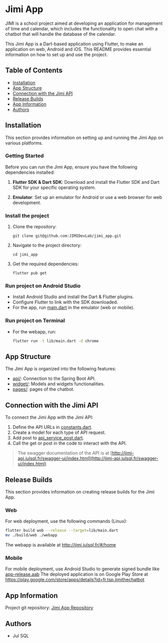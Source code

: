 # Jimi App

JIMI is a school project aimed at developing an application for management of time and calendar, which includes the functionality to open chat with a chatbot that will handle the database of the calendar.

This Jimi App is a Dart-based application using Flutter, to make an application on web, Android and iOS. This README provides essential information on how to set up and use the project.

## Table of Contents

- [Installation](#installation)
- [App Structure](#app-structure)
- [Connection with the Jimi API](#connection-with-the-jimi-api)
- [Release Builds](#release-builds)
- [App Information](#app-information)
- [Authors](#authors)

## Installation

This section provides information on setting up and running the Jimi App on various platforms.

### Getting Started

Before you can run the Jimi App, ensure you have the following dependencies installed:

1. **Flutter SDK & Dart SDK**: Download and install the Flutter SDK and Dart SDK for your specific operating system.

2. **Emulator**: Set up an emulator for Android or use a web browser for web development.

### Install the project

1. Clone the repository:
   ```shell
   git clone git@github.com:JIMIDevLab/jimi_app.git
   ```

2. Navigate to the project directory:

    ```shell
    cd jimi_app
    ```
3. Get the required dependencies:

    ```shell
    flutter pub get
    ```

### Run project on Android Studio

- Install Android Studio and install the Dart & Flutter plugins.
- Configure Flutter to link with the SDK downloaded.
- For the app, run  [main.dart](lib/main.dart) in the emulator (web or mobile).

### Run project on Terminal

- For the webapp, run:
   ```bash
  flutter run -t lib/main.dart -d chrome
   ```
  
## App Structure
The Jimi App is organized into the following features:

- [api/](lib/api/constants.dart): Connection to the Spring Boot API.
- [widget/](lib/api/constants.dart): Models and widgets functionalities.
- [pages/](lib/api/constants.dart): pages of the chatbot.

## Connection with the Jimi API
To connect the Jimi App with the Jimi API:

1. Define the API URLs in [constants.dart](lib/api/constants.dart).
2. Create a model for each type of API request.
3. Add post to [api_service_post.dart](lib/api/api_services_post.dart).
4. Call the get or post in the code to interact with the API.

> The swagger documentation of the API is at [http://jimi-api.julsql.fr/swagger-ui/index.html](http://jimi-api.julsql.fr/swagger-ui/index.html)

## Release Builds
This section provides information on creating release builds for the Jimi App.

### Web
For web deployment, use the following commands (Linux):

   ```bash
   flutter build web --release --target=lib/main.dart
   mv ./build/web ./webapp
   ```

The webapp is available at http://jimi.julsql.fr/#/home

### Mobile
For mobile deployment, use Android Studio to generate signed bundle like [app-release.aab](android/app/release/app-release.aab)
The deployed application is on Google Play Store at https://play.google.com/store/apps/details?id=fr.tsp.jimithechatbot

## App Information
Project git repository: [Jimi App Repository](https://github.com/JIMIDevLab/jimi_app)

## Authors
- Jul SQL
